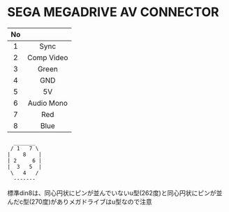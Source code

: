 # SEGA MEGADRIVE AV CONNECTOR

|No||
|:-:|:-:|
|1|Sync|
|2|Comp Video|
|3|Green|
|4|GND|
|5|5V|
|6|Audio Mono|
|7|Red|
|8|Blue|

```
  _______
 / 1   7 \
|    8    |
| 2     6 |
|  3   5  |
 \   4   /
  -------
```

標準din8は、同心円状にピンが並んでいないu型(262度)と同心円状にピンが並んだc型(270度)がありメガドライブはu型なので注意
